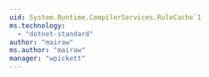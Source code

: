 ```yaml
---
uid: System.Runtime.CompilerServices.RuleCache`1
ms.technology: 
  - "dotnet-standard"
author: "mairaw"
ms.author: "mairaw"
manager: "wpickett"
---
```

